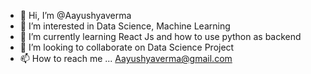 - 👋 Hi, I’m @Aayushyaverma
- 👀 I’m interested in Data Science, Machine Learning
- 🌱 I’m currently learning React Js and how to use python as backend
- 💞️ I’m looking to collaborate on Data Science Project
- 📫 How to reach me ...  Aayushyaverma@gmail.com

<!---
Aayushyaverma/Aayushyaverma is a ✨ special ✨ repository because its `README.md` (this file) appears on your GitHub profile.
You can click the Preview link to take a look at your changes.
--->
